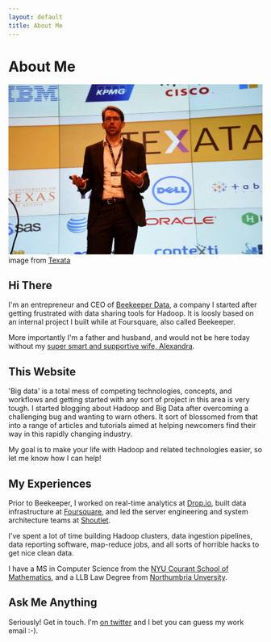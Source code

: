 ```yaml
---
layout: default
title: About Me
---
```


# About Me

![Me presenting at Gener8tor](/img/texata.jpg)
image from [Texata](http://www.summit.texata.com/2015-photos/)

## Hi There
I'm an entrepreneur and CEO of [Beekeeper Data](http://beekeeperdata.com), a company I started after getting frustrated with data sharing tools for Hadoop. It is loosly based on an internal project I built while at Foursquare, also called Beekeeper.

More importantly I'm a father and husband, and would not be here today without my [super smart and supportive wife, Alexandra](http://alexandrapavlakis.com).

## This Website

'Big data' is a total mess of competing technologies, concepts, and workflows and getting started with any sort of project in this area is very tough. I started blogging about Hadoop and Big Data after overcoming a challenging bug and wanting to warn others. It sort of blossomed from that into a range of articles and tutorials aimed at helping newcomers find their way in this rapidly changing industry.

My goal is to make your life with Hadoop and related technologies easier, so let me know how I can help!


## My Experiences


Prior to Beekeeper, I worked on real-time analytics at [Drop.io](http://techcrunch.com/2010/10/29/facebook-acquires-drop-io-nabs-sam-lessin/), built data infrastructure at [Foursquare](http://foursquare.com), and led the server engineering and system architecture teams at [Shoutlet](http://shoutlet.com).

I've spent a lot of time building Hadoop clusters, data ingestion pipelines, data reporting software, map-reduce jobs, and all sorts of horrible hacks to get nice clean data.

I have a MS in Computer Science from the [NYU Courant School of Mathematics](https://www.cs.nyu.edu/), and a LLB Law Degree from [Northumbria Unversity](http://northumbria.ac.uk).

## Ask Me Anything

Seriously! Get in touch. I'm [on twitter](http://twitter.com/rathboma) and I bet you can guess my work email :-).

